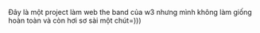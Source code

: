 Đây là một project làm web the band của w3 nhưng mình không làm giống hoàn toàn và còn hơi sơ sài một chút=)))
